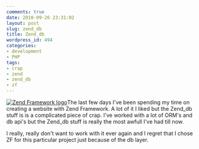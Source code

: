 ```yaml
---
comments: true
date: 2010-09-26 23:31:02
layout: post
slug: zend_db
title: Zend_db
wordpress_id: 494
categories:
- development
- PHP
tags:
- crap
- zend
- zend_db
- zf
---
```


[![Zend Framework logo](/images/uploads/2010/09/zf_logo.png)](/images/uploads/2010/09/zf_logo.png)The last few days I've been spending my time on creating a website with Zend Framework. A lot of it I liked but the Zend_db stuff is is a complicated piece of crap. I've worked with a lot of ORM's and db api's but the Zend_db stuff is really the most awfull I've had till now.

I really, really don't want to work with it ever again and I regret that I chose ZF for this particular project just because of the db layer.
